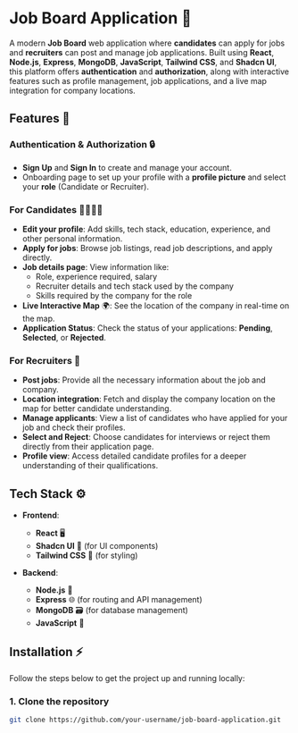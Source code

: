 # Job Board Application 🎯

A modern **Job Board** web application where **candidates** can apply for jobs and **recruiters** can post and manage job applications. Built using **React**, **Node.js**, **Express**, **MongoDB**, **JavaScript**, **Tailwind CSS**, and **Shadcn UI**, this platform offers **authentication** and **authorization**, along with interactive features such as profile management, job applications, and a live map integration for company locations.

## Features 🌟

### **Authentication & Authorization** 🔒
- **Sign Up** and **Sign In** to create and manage your account.
- Onboarding page to set up your profile with a **profile picture** and select your **role** (Candidate or Recruiter).

### **For Candidates** 👩‍💻👨‍💻
- **Edit your profile**: Add skills, tech stack, education, experience, and other personal information.
- **Apply for jobs**: Browse job listings, read job descriptions, and apply directly.
- **Job details page**: View information like:
  - Role, experience required, salary
  - Recruiter details and tech stack used by the company
  - Skills required by the company for the role
- **Live Interactive Map** 🌍: See the location of the company in real-time on the map.
- **Application Status**: Check the status of your applications: **Pending**, **Selected**, or **Rejected**.

### **For Recruiters** 💼
- **Post jobs**: Provide all the necessary information about the job and company.
- **Location integration**: Fetch and display the company location on the map for better candidate understanding.
- **Manage applicants**: View a list of candidates who have applied for your job and check their profiles.
- **Select and Reject**: Choose candidates for interviews or reject them directly from their application page.
- **Profile view**: Access detailed candidate profiles for a deeper understanding of their qualifications.

## Tech Stack ⚙️

- **Frontend**:  
  - **React** 🖥️
  - **Shadcn UI** 💅 (for UI components)
  - **Tailwind CSS** 🎨 (for styling)

- **Backend**:  
  - **Node.js** 🔧
  - **Express** 🌐 (for routing and API management)
  - **MongoDB** 🗃️ (for database management)
  - **JavaScript** 📝

## Installation ⚡

Follow the steps below to get the project up and running locally:

### 1. Clone the repository

```bash
git clone https://github.com/your-username/job-board-application.git
